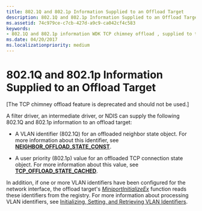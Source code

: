 ```yaml
---
title: 802.1Q and 802.1p Information Supplied to an Offload Target
description: 802.1Q and 802.1p Information Supplied to an Offload Target
ms.assetid: 74c979ce-c7cb-427d-a9c9-ca042cf4c583
keywords:
- 802.1Q and 802.1p information WDK TCP chimney offload , supplied to target
ms.date: 04/20/2017
ms.localizationpriority: medium
---
```


# 802.1Q and 802.1p Information Supplied to an Offload Target


\[The TCP chimney offload feature is deprecated and should not be used.\]




A filter driver, an intermediate driver, or NDIS can supply the following 802.1Q and 802.1p information to an offload target:

-   A VLAN identifier (802.1Q) for an offloaded neighbor state object. For more information about this identifier, see [**NEIGHBOR\_OFFLOAD\_STATE\_CONST**](https://msdn.microsoft.com/library/windows/hardware/ff568324).

-   A user priority (802.1p) value for an offloaded TCP connection state object. For more information about this value, see [**TCP\_OFFLOAD\_STATE\_CACHED**](https://msdn.microsoft.com/library/windows/hardware/ff570937).

In addition, if one or more VLAN identifiers have been configured for the network interface, the offload target's [*MiniportInitializeEx*](https://msdn.microsoft.com/library/windows/hardware/ff559389) function reads these identifiers from the registry. For more information about processing VLAN identifiers, see [Initializing, Setting, and Retrieving VLAN Identifiers](https://msdn.microsoft.com/library/windows/hardware/ff548945).

 

 





